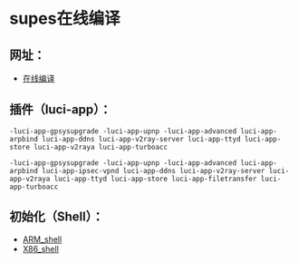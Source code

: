 # supes在线编译
## 网址：
* [在线编译](https://supes.top/)
## 插件（luci-app）：
```
-luci-app-gpsysupgrade -luci-app-upnp -luci-app-advanced luci-app-arpbind luci-app-ddns luci-app-v2ray-server luci-app-ttyd luci-app-store luci-app-v2raya luci-app-turboacc
```
```
-luci-app-gpsysupgrade -luci-app-upnp -luci-app-advanced luci-app-arpbind luci-app-ipsec-vpnd luci-app-ddns luci-app-v2ray-server luci-app-v2raya luci-app-ttyd luci-app-store luci-app-filetransfer luci-app-turboacc
```
## 初始化（Shell）：
* [ARM_shell](https://github.com/3wking/Private/blob/main/OpenWrt/Shell/arm.md)
* [X86_shell](https://github.com/3wking/Private/blob/main/OpenWrt/Shell/x86.md)